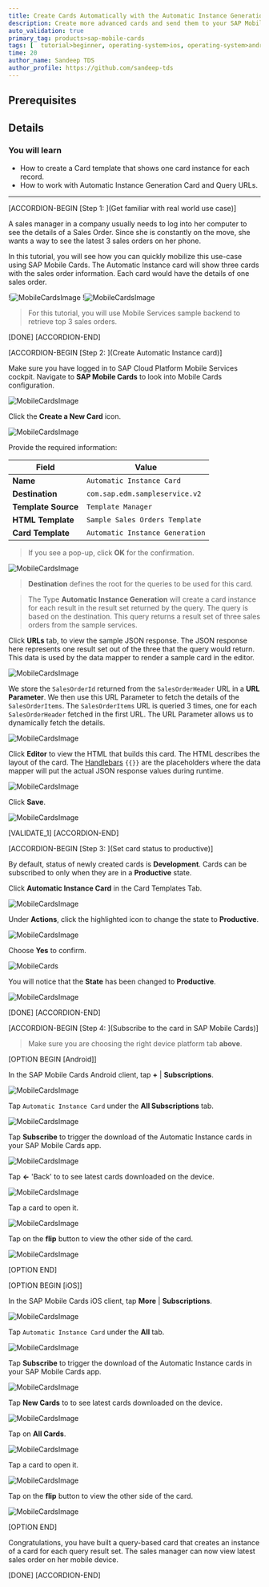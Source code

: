 ```yaml
---
title: Create Cards Automatically with the Automatic Instance Generation Template
description: Create more advanced cards and send them to your SAP Mobile Cards application.
auto_validation: true
primary_tag: products>sap-mobile-cards
tags: [  tutorial>beginner, operating-system>ios, operating-system>android, topic>mobile, products>sap-cloud-platform, products>sap-mobile-cards, software-product-function>sap-cloud-platform-mobile-services ]
time: 20
author_name: Sandeep TDS
author_profile: https://github.com/sandeep-tds
---
```


## Prerequisites

## Details
### You will learn
 - How to create a Card template that shows one card instance for each record.
 - How to work with Automatic Instance Generation Card and Query URLs.

---

[ACCORDION-BEGIN [Step 1: ](Get familiar with real world use case)]

A sales manager in a company usually needs to log into her computer to see the details of a Sales Order. Since she is constantly on the move, she wants a way to see the latest 3 sales orders on her phone.

In this tutorial, you will see how you can quickly mobilize this use-case using SAP Mobile Cards. The Automatic Instance card will show three cards with the sales order information. Each card would have the details of one sales order.

!![MobileCardsImage](img_1.gif)
!![MobileCardsImage](img_2.gif)

>For this tutorial, you will use Mobile Services sample backend to retrieve top 3 sales orders.

[DONE]
[ACCORDION-END]

[ACCORDION-BEGIN [Step 2: ](Create Automatic Instance card)]

Make sure you have logged in to SAP Cloud Platform Mobile Services cockpit. Navigate to **SAP Mobile Cards** to look into Mobile Cards configuration.

![MobileCardsImage](img_3.png)

Click the **Create a New Card** icon.

![MobileCardsImage](img_4.png)

Provide the required information:

| Field | Value |
|----|----|
| **Name** | `Automatic Instance Card` |
| **Destination** | `com.sap.edm.sampleservice.v2` |
| **Template Source** | `Template Manager` |
| **HTML Template** | `Sample Sales Orders Template` |
| **Card Template** | `Automatic Instance Generation` |

> If you see a pop-up, click **OK** for the confirmation.

![MobileCardsImage](img_5.png)

> **Destination** defines the root for the queries to be used for this card.

>The Type **Automatic Instance Generation** will create a card instance for each result in the result set returned by the query. The query is based on the destination. This query returns a result set of three sales orders from the sample services.

Click **URLs** tab, to view the sample JSON response. The JSON response here represents one result set out of the three that the query would return. This data is used by the data mapper to render a sample card in the editor.

![MobileCardsImage](img_6.gif)

We store the `SalesOrderId` returned from the `SalesOrderHeader` URL in a **URL Parameter**. We then use this URL Parameter to fetch the details of the `SalesOrderItems`. The `SalesOrderItems` URL is queried 3 times, one for each `SalesOrderHeader` fetched in the first URL. The URL Parameter allows us to dynamically fetch the details.

![MobileCardsImage](img_7.gif)

Click **Editor** to view the HTML that builds this card. The HTML describes the layout of the card. The [Handlebars](https://handlebarsjs.com/) `{{}}` are the placeholders where the data mapper will put the actual JSON response values during runtime.

![MobileCardsImage](img_8.png)

Click **Save**.

![MobileCardsImage](img_9.png)

[VALIDATE_1]
[ACCORDION-END]

[ACCORDION-BEGIN [Step 3: ](Set card status to productive)]

By default, status of newly created cards is **Development**. Cards can be subscribed to only when they are in a **Productive** state.

Click **Automatic Instance Card** in the Card Templates Tab.

![MobileCardsImage](img_10.png)

Under **Actions**, click the highlighted icon to change the state to **Productive**.

![MobileCardsImage](img_11.png)

Choose **Yes** to confirm.

![MobileCards](img_12.png)

You will notice that the **State** has been changed to **Productive**.

![MobileCardsImage](img_13.png)

[DONE]
[ACCORDION-END]

[ACCORDION-BEGIN [Step 4: ](Subscribe to the card in SAP Mobile Cards)]

>Make sure you are choosing the right device platform tab **above**.

[OPTION BEGIN [Android]]

In the SAP Mobile Cards Android client, tap **+** | **Subscriptions**.

![MobileCardsImage](img_14.png)

Tap `Automatic Instance Card` under the **All Subscriptions** tab.

![MobileCardsImage](img_15.png)

Tap **Subscribe** to trigger the download of the Automatic Instance cards in your SAP Mobile Cards app.

![MobileCardsImage](img_16.png)

Tap **<-** 'Back' to to see latest cards downloaded on the device.

![MobileCardsImage](img_17.png)

Tap a card to open it.

![MobileCardsImage](img_18.png)

Tap on the **flip** button to view the other side of the card.

![MobileCardsImage](img_19.png)

[OPTION END]

[OPTION BEGIN [iOS]]

In the SAP Mobile Cards iOS client, tap **More** | **Subscriptions**.

![MobileCardsImage](img_20.png)

Tap `Automatic Instance Card` under the **All** tab.

![MobileCardsImage](img_21.png)

Tap **Subscribe** to trigger the download of the Automatic Instance cards in your SAP Mobile Cards app.

![MobileCardsImage](img_22.png)

Tap **New Cards** to to see latest cards downloaded on the device.

![MobileCardsImage](img_23.png)

Tap on **All Cards**.

![MobileCardsImage](img_24.png)

Tap a card to open it.

![MobileCardsImage](img_25.png)

Tap on the **flip** button to view the other side of the card.

![MobileCardsImage](img_26.png)


[OPTION END]

Congratulations, you have built a query-based card that creates an instance of a card for each query result set. The sales manager can now view latest sales order on her mobile device.

[DONE]
[ACCORDION-END]
